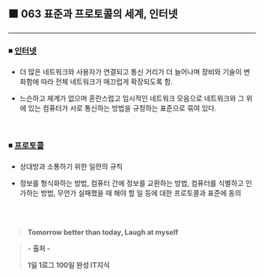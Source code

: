 ## ⬛ 063 표준과 프로토콜의 세계, 인터넷

---

### ◾ [인터넷](https://namu.wiki/w/%EC%9D%B8%ED%84%B0%EB%84%B7)

- 더 많은 네트워크와 사용자가 연결되고 통신 거리가 더 늘어나며 장비와 기술이 변화함에 따라 전체 네트워크가 매끄럽게 확장되도록 함.

- 느슨하고 체계가 없으며 혼란스럽고 임시적인 네트워크 모음으로 네트워크와 그 위에 있는 컴퓨터가 서로 통신하는 방법을 규정하는 표준으로 묶여 있다.

<br>

### ◾ [프로토콜](https://namu.wiki/w/%ED%94%84%EB%A1%9C%ED%86%A0%EC%BD%9C)

- 상대방과 소통하기 위한 일련의 규칙

- 정보를 형식화하는 방법, 컴퓨터 간에 정보를 교환하는 방법, 컴퓨터를 식별하고 인가하는 방법, 무언가 실패했을 때 해야 할 일 등에 대한 프로토콜과 표준에 동의

<br><br>

> **Tomorrow better than today, Laugh at myself**

> **- 출처 -**
>
> **1일 1로그 100일 완성 IT지식**
